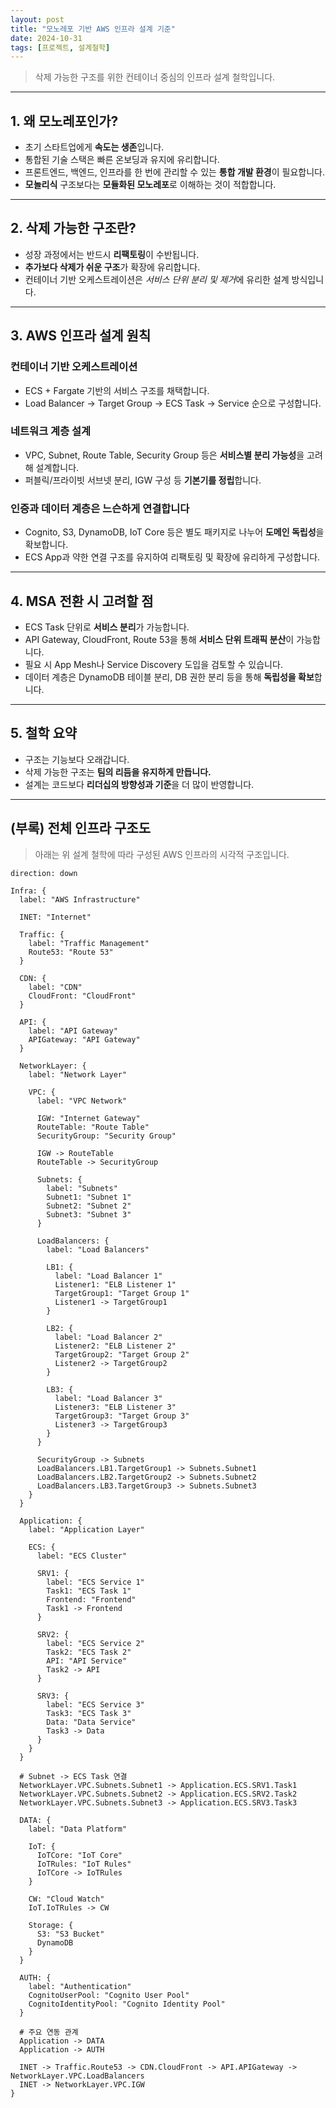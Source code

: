 ```yaml
---
layout: post
title: "모노레포 기반 AWS 인프라 설계 기준"
date: 2024-10-31
tags: [프로젝트, 설계철학]
---
```


> 삭제 가능한 구조를 위한 컨테이너 중심의 인프라 설계 철학입니다.

---

## 1. 왜 모노레포인가?

- 초기 스타트업에게 **속도는 생존**입니다.  
- 통합된 기술 스택은 빠른 온보딩과 유지에 유리합니다.  
- 프론트엔드, 백엔드, 인프라를 한 번에 관리할 수 있는 **통합 개발 환경**이 필요합니다.  
- **모놀리식** 구조보다는 **모듈화된 모노레포**로 이해하는 것이 적합합니다.

---

## 2. 삭제 가능한 구조란?

- 성장 과정에서는 반드시 **리팩토링**이 수반됩니다.  
- **추가보다 삭제가 쉬운 구조**가 확장에 유리합니다.  
- 컨테이너 기반 오케스트레이션은 *서비스 단위 분리 및 제거*에 유리한 설계 방식입니다.

---

## 3. AWS 인프라 설계 원칙

### **컨테이너 기반 오케스트레이션**

- ECS + Fargate 기반의 서비스 구조를 채택합니다.  
- Load Balancer → Target Group → ECS Task → Service 순으로 구성합니다.

### **네트워크 계층 설계**

- VPC, Subnet, Route Table, Security Group 등은 **서비스별 분리 가능성**을 고려해 설계합니다.  
- 퍼블릭/프라이빗 서브넷 분리, IGW 구성 등 **기본기를 정립**합니다.

### **인증과 데이터 계층은 느슨하게 연결합니다**

- Cognito, S3, DynamoDB, IoT Core 등은 별도 패키지로 나누어 **도메인 독립성**을 확보합니다.  
- ECS App과 약한 연결 구조를 유지하여 리팩토링 및 확장에 유리하게 구성합니다.

---

## 4. MSA 전환 시 고려할 점

- ECS Task 단위로 **서비스 분리**가 가능합니다.  
- API Gateway, CloudFront, Route 53을 통해 **서비스 단위 트래픽 분산**이 가능합니다.  
- 필요 시 App Mesh나 Service Discovery 도입을 검토할 수 있습니다.  
- 데이터 계층은 DynamoDB 테이블 분리, DB 권한 분리 등을 통해 **독립성을 확보**합니다.

---

## 5. 철학 요약

- 구조는 기능보다 오래갑니다.  
- 삭제 가능한 구조는 **팀의 리듬을 유지하게 만듭니다.**  
- 설계는 코드보다 **리더십의 방향성과 기준**을 더 많이 반영합니다.

---

## (부록) 전체 인프라 구조도

> 아래는 위 설계 철학에 따라 구성된 AWS 인프라의 시각적 구조입니다.

```d2
direction: down

Infra: {
  label: "AWS Infrastructure"

  INET: "Internet"

  Traffic: {
    label: "Traffic Management"
    Route53: "Route 53"
  }

  CDN: {
    label: "CDN"
    CloudFront: "CloudFront"
  }

  API: {
    label: "API Gateway"
    APIGateway: "API Gateway"
  }

  NetworkLayer: {
    label: "Network Layer"

    VPC: {
      label: "VPC Network"

      IGW: "Internet Gateway"
      RouteTable: "Route Table"
      SecurityGroup: "Security Group"

      IGW -> RouteTable
      RouteTable -> SecurityGroup

      Subnets: {
        label: "Subnets"
        Subnet1: "Subnet 1"
        Subnet2: "Subnet 2"
        Subnet3: "Subnet 3"
      }

      LoadBalancers: {
        label: "Load Balancers"

        LB1: {
          label: "Load Balancer 1"
          Listener1: "ELB Listener 1"
          TargetGroup1: "Target Group 1"
          Listener1 -> TargetGroup1
        }

        LB2: {
          label: "Load Balancer 2"
          Listener2: "ELB Listener 2"
          TargetGroup2: "Target Group 2"
          Listener2 -> TargetGroup2
        }

        LB3: {
          label: "Load Balancer 3"
          Listener3: "ELB Listener 3"
          TargetGroup3: "Target Group 3"
          Listener3 -> TargetGroup3
        }
      }

      SecurityGroup -> Subnets
      LoadBalancers.LB1.TargetGroup1 -> Subnets.Subnet1
      LoadBalancers.LB2.TargetGroup2 -> Subnets.Subnet2
      LoadBalancers.LB3.TargetGroup3 -> Subnets.Subnet3
    }
  }

  Application: {
    label: "Application Layer"

    ECS: {
      label: "ECS Cluster"

      SRV1: {
        label: "ECS Service 1"
        Task1: "ECS Task 1"
        Frontend: "Frontend"
        Task1 -> Frontend
      }

      SRV2: {
        label: "ECS Service 2"
        Task2: "ECS Task 2"
        API: "API Service"
        Task2 -> API
      }

      SRV3: {
        label: "ECS Service 3"
        Task3: "ECS Task 3"
        Data: "Data Service"
        Task3 -> Data
      }
    }
  }

  # Subnet -> ECS Task 연결
  NetworkLayer.VPC.Subnets.Subnet1 -> Application.ECS.SRV1.Task1
  NetworkLayer.VPC.Subnets.Subnet2 -> Application.ECS.SRV2.Task2
  NetworkLayer.VPC.Subnets.Subnet3 -> Application.ECS.SRV3.Task3

  DATA: {
    label: "Data Platform"

    IoT: {
      IoTCore: "IoT Core"
      IoTRules: "IoT Rules"
      IoTCore -> IoTRules
    }

    CW: "Cloud Watch"
    IoT.IoTRules -> CW

    Storage: {
      S3: "S3 Bucket"
      DynamoDB
    }
  }

  AUTH: {
    label: "Authentication"
    CognitoUserPool: "Cognito User Pool"
    CognitoIdentityPool: "Cognito Identity Pool"
  }

  # 주요 연동 관계
  Application -> DATA
  Application -> AUTH

  INET -> Traffic.Route53 -> CDN.CloudFront -> API.APIGateway -> NetworkLayer.VPC.LoadBalancers
  INET -> NetworkLayer.VPC.IGW
}
```